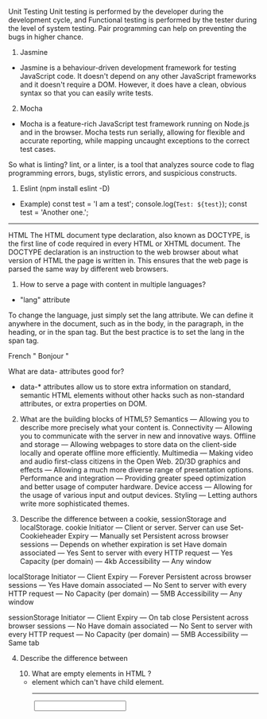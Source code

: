 Unit Testing
Unit testing is performed by the developer during the development cycle, and
Functional testing is performed by the tester during the level of system testing.
Pair programming can help on preventing the bugs in higher chance.

1. Jasmine
- Jasmine is a behaviour-driven development framework for testing JavaScript code. It doesn't depend on any other JavaScript frameworks and it doesn't require a DOM. However, it does have a clean, obvious syntax so that you can easily write tests.
2. Mocha
- Mocha is a feature-rich JavaScript test framework running on Node.js and in the browser. Mocha tests run serially, allowing for flexible and accurate reporting, while mapping uncaught exceptions to the correct test cases.

So what is linting?
lint, or a linter, is a tool that analyzes source code to flag programming errors, bugs, stylistic errors, and suspicious constructs.
1. Eslint (npm install eslint -D)
- Example) 
const test = 'I am a test';
console.log(`Test: ${test}`);
const test = 'Another one.';

----------------------------------------------------------------------------------------------------------------------------------

HTML
The HTML document type declaration, also known as DOCTYPE, is the first line of code required in every HTML or XHTML document. The DOCTYPE declaration is an instruction to the web browser about what version of HTML the page is written in. This ensures that the web page is parsed the same way by different web browsers.

1. How to serve a page with content in multiple languages?
- "lang" attribute
<html lang="en">
To change the language, just simply set the lang attribute. We can define it anywhere in the document, such as in the body, in the paragraph, in the heading, or in the span tag. But the best practice is to set the lang in the span tag.
<p> French " <span lang="fr"> Bonjour </span> " </p>


What are data- attributes good for?
- data-* attributes allow us to store extra information on standard, semantic HTML elements without other hacks such as non-standard attributes, or extra properties on DOM. 

2. What are the building blocks of HTML5?
Semantics — Allowing you to describe more precisely what your content is.
Connectivity — Allowing you to communicate with the server in new and innovative ways.
Offline and storage — Allowing webpages to store data on the client-side locally and operate offline more efficiently.
Multimedia — Making video and audio first-class citizens in the Open Web.
2D/3D graphics and effects — Allowing a much more diverse range of presentation options.
Performance and integration — Providing greater speed optimization and better usage of computer hardware.
Device access — Allowing for the usage of various input and output devices.
Styling — Letting authors write more sophisticated themes.

3. Describe the difference between a cookie, sessionStorage and localStorage.
cookie
Initiator — Client or server. Server can use Set-Cookieheader
Expiry — Manually set
Persistent across browser sessions —
Depends on whether expiration is set
Have domain associated — Yes
Sent to server with every HTTP request — Yes
Capacity (per domain) — 4kb
Accessibility — Any window

localStorage
Initiator — Client
Expiry — Forever
Persistent across browser sessions — Yes
Have domain associated — No
Sent to server with every HTTP request — No
Capacity (per domain) — 5MB
Accessibility — Any window

sessionStorage
Initiator — Client
Expiry — On tab close
Persistent across browser sessions — No
Have domain associated — No
Sent to server with every HTTP request — No
Capacity (per domain) — 5MB
Accessibility — Same tab

4. Describe the difference between <script>, <script async> and <script defer>.
script is HTML parsing is blocked, the script is fetched and executed immediately, HTML parsing resumes after the script is executed.
Async and defer are basically two boolean attributes for the <script> tag. Async allows the execution of scripts asynchronously as soon as they're downloaded. Defer allows execution only after the whole document has been parsed.

5. Why is it generally a good idea to position CSS <link>s between <head></head> and JS <script>s just before </body>? Do you know any exceptions?
- Putting stylesheet at the bottom of the document is that it prohibits progressive rendering in many browsers. Some browsers block rendering to avoid having to repaint elements of the page if their styles change.
- script's block HTML parsing while they are being downloaded and executed. Downloading the scripts at the bottom will allow the HTML to be parsed and displayed to the user first.
- exceiption for putting script at the top is when we have document.write() (but this is not a good way)

6. What is progressive rendering?
Progressive rendering is the name given to techniques used to improve performance of a webpage (in particular, improve perceived load time) to render content for display as quickly as possible.

Lazy loading of images — Images on the page are not loaded all at once. JavaScript will be used to load an image when the user scrolls into the part of the page that displays the image.

Prioritizing visible content (or above-the-fold rendering) — Include only the minimum CSS/content/scripts necessary for the amount of page that would be rendered in the users browser first to display as quickly as possible, you can then use deferred scripts or listen for the DOMContentLoaded/load event to load in other resources and content.

Async HTML fragments — Flushing parts of the HTML to the browser as the page is constructed on the back end. More details on the technique can be found here.

7. Why you would use a srcset attribute in an image tag? Explain the process the browser uses when evaluating the content of this attribute.
- You would use the srcset attribute when you want to serve different images to users depending on their device display width - serve higher quality images to devices with retina display enhances the user experience while serving lower resolution images to low-end devices increase performance and decrease data wastage
<img srcset="small.jpg 500w, medium.jpg 1000w, large.jpg 2000w" src="..." alt=""/>

8. Have you used different HTML templating languages before?
- Liquid

9. What is the difference between canvas and svg?
An SVG image is drawn out using a series of statements that follow the XML schema — that means SVG images can be created and edited with any text editor, such as Notepad. There are several other advantages of using SVG over other image formats like JPEG, GIF, PNG, etc.

The HTML element is used to draw graphics on the fly, via scripting (usually JavaScript). The element is only a container for graphics. You must use a script to actually draw the graphics. Canvas has several methods for drawing paths, boxes, circles, text, and adding images.

<canvas id="newCanvas" width="100" height="100"></canvas>
<script>
    var c = document.getElementById('newCanvas');
    var ctx = c.getContext('2d');
    ctx.fillStyle = '#7cce2b';
    ctx.fillRect(0, 0, 100, 100);
</script>

10. What are empty elements in HTML ?
- element which can't have child element.
<area> <base> <br> <col> <embed> <hr> <img> <input> <link> <meta> <param> <source> <track> <wbr>